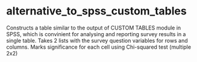 # alternative_to_spss_custom_tables

Constructs a table similar to the output of CUSTOM TABLES module in SPSS, which is convinient for analysing and reporting survey results in a single table.
Takes 2 lists with the survey question variables for rows and columns.
Marks significance for each cell using Chi-squared test (multiple 2x2)
